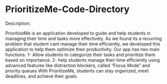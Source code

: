 # PrioritizeMe-Code-Directory

Description:

PrioritizeMe is an application developed to guide and help students in managing their time and tasks more effectively. As we found its a recurring problem that student cant manage their time efficiently, we developed this application to help them optimize their productivity.  Our app has two main functions:
1- Allow students to categorize their tasks and prioritize them based on importance. 
2- help students manage their time efficiently using advanced features like distraction blockers, called “Focus Mode” and priority queues
With PrioritizeMe, students can stay organized, meet deadlines, and achieve their goals.
